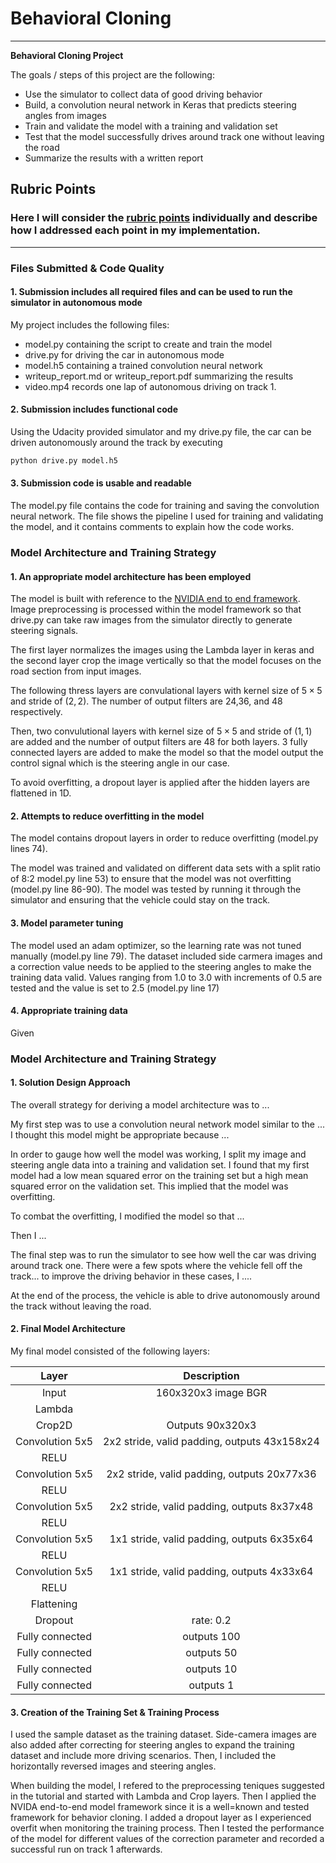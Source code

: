 # **Behavioral Cloning** 


---

**Behavioral Cloning Project**

The goals / steps of this project are the following:
* Use the simulator to collect data of good driving behavior
* Build, a convolution neural network in Keras that predicts steering angles from images
* Train and validate the model with a training and validation set
* Test that the model successfully drives around track one without leaving the road
* Summarize the results with a written report

## Rubric Points
### Here I will consider the [rubric points](https://review.udacity.com/#!/rubrics/432/view) individually and describe how I addressed each point in my implementation.  

---
### Files Submitted & Code Quality

#### 1. Submission includes all required files and can be used to run the simulator in autonomous mode

My project includes the following files:
* model.py containing the script to create and train the model
* drive.py for driving the car in autonomous mode
* model.h5 containing a trained convolution neural network 
* writeup_report.md or writeup_report.pdf summarizing the results
* video.mp4 records one lap of autonomous driving on track 1.

#### 2. Submission includes functional code
Using the Udacity provided simulator and my drive.py file, the car can be driven autonomously around the track by executing 
```sh
python drive.py model.h5
```

#### 3. Submission code is usable and readable

The model.py file contains the code for training and saving the convolution neural network. The file shows the pipeline I used for training and validating the model, and it contains comments to explain how the code works.

### Model Architecture and Training Strategy

#### 1. An appropriate model architecture has been employed
The model is built with reference to the [NVIDIA end to end framework](https://arxiv.org/abs/1604.07316). 
Image preprocessing is processed within the model framework so that drive.py can take raw images from the simulator directly to generate steering signals.

The first layer normalizes the images using the Lambda layer in keras and the second layer crop the image vertically so that the model focuses on the road section from input images.

The following thress layers are convulational layers with kernel size of $5\times 5$ and stride of $(2,2)$. The number of output filters are 24,36, and 48 respectively.

Then, two convulutional layers with kernel size of $5\times 5$ and stride of $(1,1)$ are added and the number of output filters are 48 for both layers.
3 fully connected layers are added to make the model so that the model output the control signal which is the steering angle in our case.

To avoid overfitting, a dropout layer is applied after the hidden layers are flattened in 1D.
#### 2. Attempts to reduce overfitting in the model

The model contains dropout layers in order to reduce overfitting (model.py lines 74). 

The model was trained and validated on different data sets with a split ratio of 8:2 model.py line 53) to ensure that the model was not overfitting (model.py line 86-90). The model was tested by running it through the simulator and ensuring that the vehicle could stay on the track.

#### 3. Model parameter tuning

The model used an adam optimizer, so the learning rate was not tuned manually (model.py line 79).
The dataset included side carmera images and a correction value needs to be applied to the steering angles to make the training data valid. Values ranging from 1.0 to 3.0 with increments of 0.5 are tested and the value is set to 2.5 (model.py line 17)
#### 4. Appropriate training data

Given 

### Model Architecture and Training Strategy

#### 1. Solution Design Approach

The overall strategy for deriving a model architecture was to ...

My first step was to use a convolution neural network model similar to the ... I thought this model might be appropriate because ...

In order to gauge how well the model was working, I split my image and steering angle data into a training and validation set. I found that my first model had a low mean squared error on the training set but a high mean squared error on the validation set. This implied that the model was overfitting. 

To combat the overfitting, I modified the model so that ...

Then I ... 

The final step was to run the simulator to see how well the car was driving around track one. There were a few spots where the vehicle fell off the track... to improve the driving behavior in these cases, I ....

At the end of the process, the vehicle is able to drive autonomously around the track without leaving the road.

#### 2. Final Model Architecture
My final model consisted of the following layers:

| Layer         		|     Description	        					| 
|:---------------------:|:---------------------------------------------:| 
| Input         		| 160x320x3 image BGR  							| 
|Lambda                 |                                               |
|Crop2D                 | Outputs 90x320x3                              |
| Convolution 5x5     	| 2x2 stride, valid padding, outputs 43x158x24 	|
| RELU					|												|
| Convolution 5x5     	| 2x2 stride, valid padding, outputs 20x77x36 	|
| RELU					|												|
| Convolution 5x5     	| 2x2 stride, valid padding, outputs 8x37x48	|
| RELU					|												|
| Convolution 5x5     	| 1x1 stride, valid padding, outputs 6x35x64	|
| RELU					|												|
| Convolution 5x5     	| 1x1 stride, valid padding, outputs 4x33x64 	|
| RELU					|												|
| Flattening		    |        									    |
|Dropout                | rate: 0.2                                     |
|Fully connected		| outputs 100        							|
|Fully connected		| outputs 50									|
|Fully connected        | outputs 10                                    |
|Fully connected        | outputs 1                                     |

 

#### 3. Creation of the Training Set & Training Process

I used the sample dataset as the training dataset. Side-camera images are also added after correcting for steering angles to expand the training dataset and include more driving scenarios. Then, I included the horizontally reversed images and steering angles. 

When building the model, I refered to the preprocessing teniques suggested in the tutorial and started with Lambda and Crop layers. Then I applied the NVIDA end-to-end model framework since it is a well=known and tested framework for behavior cloning. I added a dropout layer as I experienced overfit when monitoring the training process. 
Then I tested the performance of the model for different values of the correction parameter and recorded a successful run on track 1 afterwards.

